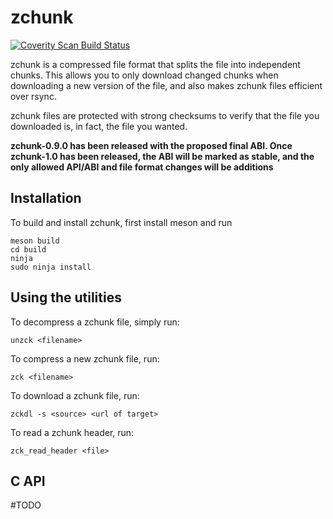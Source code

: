 # zchunk

[![Coverity Scan Build Status](https://img.shields.io/coverity/scan/16509.svg)](https://scan.coverity.com/projects/zchunk-zchunk)

zchunk is a compressed file format that splits the file into independent chunks.
This allows you to only download changed chunks when downloading a new version
of the file, and also makes zchunk files efficient over rsync.

zchunk files are protected with strong checksums to verify that the file you
downloaded is, in fact, the file you wanted.

**zchunk-0.9.0 has been released with the proposed final ABI.  Once zchunk-1.0
has been released, the ABI will be marked as stable, and the only allowed
API/ABI and file format changes will be additions**


## Installation
To build and install zchunk, first install meson and run
```
meson build
cd build
ninja
sudo ninja install
```

## Using the utilities
To decompress a zchunk file, simply run:
```
unzck <filename>
```

To compress a new zchunk file, run:
```
zck <filename>
```

To download a zchunk file, run:
```
zckdl -s <source> <url of target>
```

To read a zchunk header, run:
```
zck_read_header <file>
```

## C API
\#TODO
